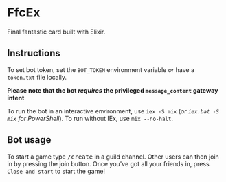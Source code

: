 # FfcEx

Final fantastic card built with Elixir.

## Instructions

To set bot token, set the ``BOT_TOKEN`` environment variable *or* have a ``token.txt`` file locally.

**Please note that the bot *requires* the privileged ``message_content`` gateway intent**

To run the bot in an interactive environment, use ``iex -S mix`` (*or ``iex.bat -S mix`` for PowerShell*). To run
without IEx, use ``mix --no-halt``.

## Bot usage

To start a game type <kbd>/create</kbd> in a guild channel. Other users can then join in by pressing the join button. Once you've got all your friends in, press `Close and start` to start the game!
